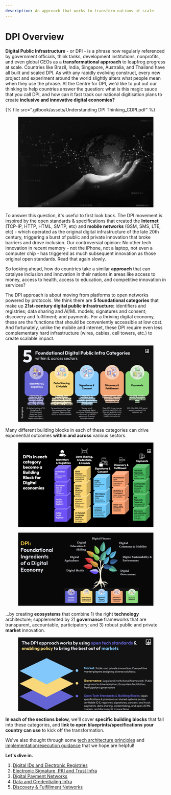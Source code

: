 ```yaml
---
description: An approach that works to transform nations at scale
---
```


# DPI Overview

**Digital Public Infrastructure** - or DPI - is a phrase now regularly referenced by government officials, think tanks, development institutions, nonprofits, and even global CEOs as a **transformational approach** to leapfrog progress at scale. Countries like Brazil, India, Singapore, Australia, and Thailand have all built and scaled DPI. As with any rapidly evolving construct, every new project and experiment around the world slightly alters what people mean when they use the phrase. At the Centre for DPI, we'd like to put out our thinking to help countries answer the question: what is this magic sauce that you call DPI, and how can it fast track our national digitisation plans to create **inclusive and innovative digital economies?**

{% file src=".gitbook/assets/Understanding DPI Thinking_CDPI.pdf" %}

<figure><img src=".gitbook/assets/Screenshot 2023-06-15 at 6.59.46 PM.png" alt="" width="563"><figcaption></figcaption></figure>

To answer this question, it's useful to first look back. The DPI movement is inspired by the open standards & specifications that created the **Internet** (TCP-IP, HTTP, HTML, SMTP, etc) and **mobile networks** (GSM, SMS, LTE, etc) - which operated as the original digital infrastructure of the late 20th century, triggering a burst of public and private innovation that broke barriers and drove inclusion. Our controversial opinion: No other tech innovation in recent memory - not the iPhone, not a laptop, not even a computer chip - has triggered as much subsequent innovation as those original open standards. Read that again slowly.

So looking ahead, how do countries take a similar **approach** that can catalyse inclusion and innovation in their nations in areas like access to money, access to health, access to education, and competitive innovation in services?

The DPI approach is about moving from platforms to open networks powered by protocols. We think there are **5 foundational categories** that make up **21st-century digital public infrastructure:** identifiers and registries; data sharing and AI/ML models; signatures and consent; discovery and fulfilment; and payments. For a thriving digital economy, these are the functions that should be conveniently accessible at low cost. And fortunately, unlike the mobile and internet, these DPI require even less complementary hard infrastructure (wires, cables, cell towers, etc.) to create scalable impact.

<figure><img src=".gitbook/assets/Screenshot 2023-07-11 at 6.59.10 PM.png" alt=""><figcaption></figcaption></figure>

Many different building blocks in each of these categories can drive exponential outcomes **within and across** various sectors.

<figure><img src=".gitbook/assets/Screen Shot 2023-09-21 at 9.29.06 AM.png" alt=""><figcaption></figcaption></figure>

<figure><img src=".gitbook/assets/Screenshot 2023-06-23 at 10.37.15 PM.png" alt=""><figcaption></figcaption></figure>

...by creating **ecosystems** that combine 1) the right **technology** architecture; supplemented by 2) **governance** frameworks that are transparent, accountable, participatory; and 3) robust public and private **market** innovation.

<figure><img src=".gitbook/assets/Screenshot 2023-06-23 at 10.40.27 PM.png" alt=""><figcaption></figcaption></figure>

**In each of the sections below,** we'll cover **specific building blocks** that fall into these categories, and **link to open blueprints/specifications your country can use** to kick off the transformation.

We've also thought through some [tech architecture principles](the-dpi-wikipedia/dpi-tech-architecture-principles/) and [implementation/execution guidance](the-dpi-wikipedia/dpi-implementation-and-execution-guidance.md) that we hope are helpful!

**Let's dive in.**

1. [Digital IDs and Electronic Registries](dpi/digital-ids-and-electronic-registries/)
2. [Electronic Signature, PKI and Trust Infra](technical-notes/electronic-signature-pki-and-trust-infra/)
3. [Digital Payment Networks](dpi/digital-payment-networks/)
4. [Data and Credentialing Infra](dpi/data-and-credentialing-infra.md)
5. [Discovery & Fulfillment Networks](technical-notes/discovery-and-fulfillment-networks/)
